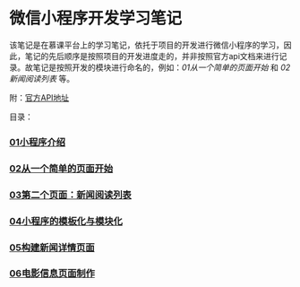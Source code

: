 # 微信小程序开发学习笔记

该笔记是在慕课平台上的学习笔记，依托于项目的开发进行微信小程序的学习，因此，笔记的先后顺序是按照项目的开发进度走的，并非按照官方api文档来进行记录。故笔记是按照开发的模块进行命名的，例如：*01从一个简单的页面开始* 和 *02新闻阅读列表* 等。

附：[官方API地址](https://developers.weixin.qq.com/miniprogram/dev/api/)

目录：

### [01小程序介绍](WechatMP/01小程序介绍)

### [02从一个简单的页面开始](WechatMP/02从一个简单的页面开始)

### [03第二个页面：新闻阅读列表](WechatMP/03第二个页面：新闻阅读列表)

### [04小程序的模板化与模块化](WechatMP/04小程序的模板化与模块化)

### [05构建新闻详情页面](WechatMP/05构建新闻详情页面)

### [06电影信息页面制作](06电影信息页面制作)
